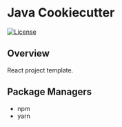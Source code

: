 # Java Cookiecutter
[![License](https://img.shields.io/badge/License-Apache%202.0-blue.svg)](https://opensource.org/licenses/Apache-2.0)

## Overview

React project template.

## Package Managers

* npm
* yarn
